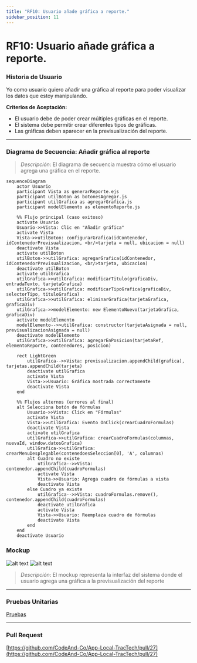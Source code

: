 ```yaml
---
title: "RF10: Usuario añade gráfica a reporte."  
sidebar_position: 11
---
```


# RF10: Usuario añade gráfica a reporte.

### Historia de Usuario

Yo como usuario quiero añadir una gráfica al reporte para poder visualizar los datos que estoy manipulando.

**Criterios de Aceptación:**
- El usuario debe de poder crear múltiples gráficas en el reporte.
- El sistema debe permitir crear diferentes tipos de gráficas.
- Las gráficas deben aparecer en la previsualización del reporte.

---

### Diagrama de Secuencia: Añadir gráfica al reporte

> *Descripción*: El diagrama de secuencia muestra cómo el usuario agrega una gráfica en el reporte.

```mermaid
sequenceDiagram
    actor Usuario
    participant Vista as generarReporte.ejs
    participant utilBoton as botonesAgregar.js
    participant utilGrafica as agregarGrafica.js
    participant modelElemento as elementoReporte.js

    %% Flujo principal (caso exitoso)
    activate Usuario
    Usuario->>Vista: Clic en "Añadir gráfica"
    activate Vista
    Vista->>utilBoton: configurarGrafica(idContenedor, idContenedorPrevisualizacion, <br/>tarjeta = null, ubicacion = null)
    deactivate Vista
    activate utilBoton
    utilBoton->>utilGrafica: agregarGrafica(idContenedor, idContenedorPrevisualizacion, <br/>tarjeta, ubicacion)
    deactivate utilBoton
    activate utilGrafica
    utilGrafica->>utilGrafica: modificarTitulo(graficaDiv, entradaTexto, tarjetaGrafica)
    utilGrafica->>utilGrafica: modificarTipoGrafica(graficaDiv, selectorTipo, tituloGrafica)
    utilGrafica->>utilGrafica: eliminarGrafica(tarjetaGrafica, graficaDiv)
    utilGrafica->>modelElemento: new ElementoNuevo(tarjetaGrafica, graficaDiv)
    activate modelElemento
    modelElemento-->>utilGrafica: constructor(tarjetaAsignada = null, previsualizacionAsignada = null)
    deactivate modelElemento
    utilGrafica->>utilGrafica: agregarEnPosicion(tarjetaRef, elementoReporte, contenedores, posicion)

    rect LightGreen
        utilGrafica-->>Vista: previsualizacion.appendChild(grafica), tarjetas.appendChild(tarjeta)
        deactivate utilGrafica
        activate Vista
        Vista->>Usuario: Gráfica mostrada correctamente
        deactivate Vista
    end

    %% Flujos alternos (errores al final)
    alt Selecciona botón de fórmulas
        Usuario->>Vista: Click en "Fórmulas"
        activate Vista
        Vista->>utilGrafica: Evento OnClick(crearCuadroFormulas)
        deactivate Vista
        activate utilGrafica
        utilGrafica->>utilGrafica: crearCuadroFormulas(columnas, nuevaId, window.datosGrafica)
        utilGrafica->>utilGrafica: crearMenuDesplegable(contenedoesSeleccion[0], 'A', columnas)
        alt Cuadro no existe
            utilGrafica-->>Vista: contenedor.appendChild(cuadroFormulas)
            activate Vista
            Vista->>Usuario: Agrega cuadro de fórmulas a vista
            deactivate Vista
        else Cuadro ya existe
            utilGrafica-->>Vista: cuadroFormulas.remove(), contenedor.appendChild(cuadroFormulas)
            deactivate utilGrafica
            activate Vista
            Vista->>Usuario: Reemplaza cuadro de fórmulas
            deactivate Vista
        end
    end
    deactivate Usuario
```

### Mockup

![alt text](./mockups/MockupAnálisis.png)
![alt text](./mockups/MockupAnálisis2.png)

> *Descripción*: El mockup representa la interfaz del sistema donde el usuario agrega una gráfica a la previsualización del reporte

--- 

### Pruebas Unitarias 
[Pruebas](https://docs.google.com/spreadsheets/d/1W-JW32dTsfI22-Yl5LydMhiu-oXHH_xo3hWvK6FHeLw/edit?gid=188694510#gid=188694510)

---

### Pull Request
[https://github.com/CodeAnd-Co/App-Local-TracTech/pull/27](https://github.com/CodeAnd-Co/App-Local-TracTech/pull/27)
